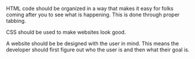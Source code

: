 HTML code should be organized in a way that makes it easy for folks coming after you to see what is happening. This is done through proper tabbing. 

CSS should be used to make websites look good. 

A website should be be designed with the user in mind. This means the developer should first figure out who the user is and then what their goal is. 